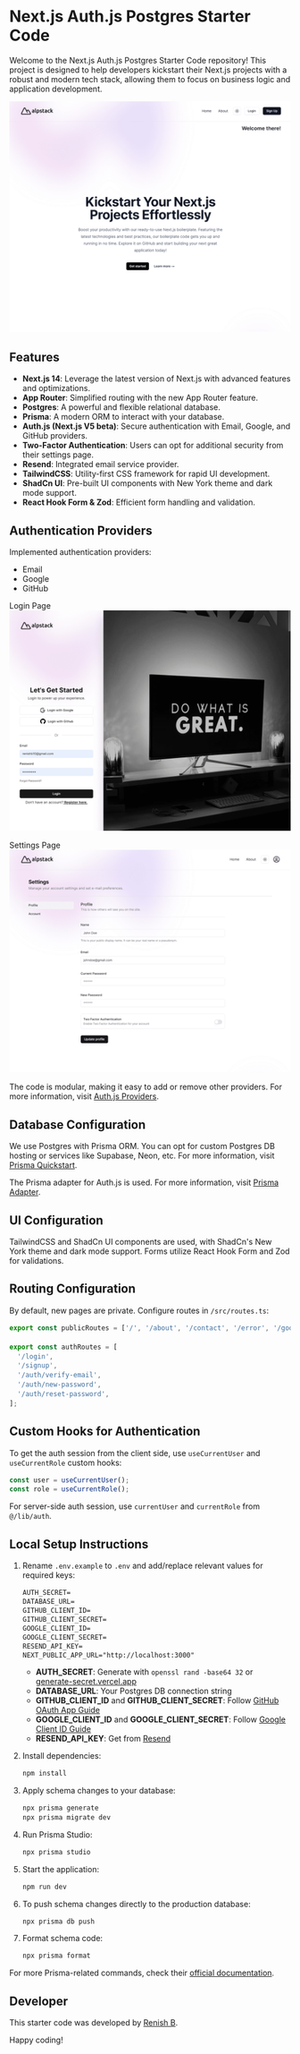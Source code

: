 # Next.js Auth.js Postgres Starter Code

Welcome to the Next.js Auth.js Postgres Starter Code repository! This project is designed to help developers kickstart their Next.js projects with a robust and modern tech stack, allowing them to focus on business logic and application development.

![Home Page](screenshots/home.png)

## Features

- **Next.js 14**: Leverage the latest version of Next.js with advanced features and optimizations.
- **App Router**: Simplified routing with the new App Router feature.
- **Postgres**: A powerful and flexible relational database.
- **Prisma**: A modern ORM to interact with your database.
- **Auth.js (Next.js V5 beta)**: Secure authentication with Email, Google, and GitHub providers.
- **Two-Factor Authentication**: Users can opt for additional security from their settings page.
- **Resend**: Integrated email service provider.
- **TailwindCSS**: Utility-first CSS framework for rapid UI development.
- **ShadCn UI**: Pre-built UI components with New York theme and dark mode support.
- **React Hook Form & Zod**: Efficient form handling and validation.

## Authentication Providers

Implemented authentication providers:

- Email
- Google
- GitHub

Login Page
![Login](screenshots/login.png)

Settings Page
![Login](screenshots/settings.png)

The code is modular, making it easy to add or remove other providers. For more information, visit [Auth.js Providers](https://authjs.dev/getting-started#official-providers).

## Database Configuration

We use Postgres with Prisma ORM. You can opt for custom Postgres DB hosting or services like Supabase, Neon, etc. For more information, visit [Prisma Quickstart](https://www.prisma.io/docs/getting-started/quickstart).

The Prisma adapter for Auth.js is used. For more information, visit [Prisma Adapter](https://authjs.dev/getting-started/adapters/prisma).

## UI Configuration

TailwindCSS and ShadCn UI components are used, with ShadCn's New York theme and dark mode support. Forms utilize React Hook Form and Zod for validations.

## Routing Configuration

By default, new pages are private. Configure routes in `/src/routes.ts`:

```typescript
export const publicRoutes = ['/', '/about', '/contact', '/error', '/goodbye'];

export const authRoutes = [
  '/login',
  '/signup',
  '/auth/verify-email',
  '/auth/new-password',
  '/auth/reset-password',
];
```

## Custom Hooks for Authentication

To get the auth session from the client side, use `useCurrentUser` and `useCurrentRole` custom hooks:

```typescript
const user = useCurrentUser();
const role = useCurrentRole();
```

For server-side auth session, use `currentUser` and `currentRole` from `@/lib/auth`.

## Local Setup Instructions

1. Rename `.env.example` to `.env` and add/replace relevant values for required keys:

   ```plaintext
   AUTH_SECRET=
   DATABASE_URL=
   GITHUB_CLIENT_ID=
   GITHUB_CLIENT_SECRET=
   GOOGLE_CLIENT_ID=
   GOOGLE_CLIENT_SECRET=
   RESEND_API_KEY=
   NEXT_PUBLIC_APP_URL="http://localhost:3000"
   ```

   - **AUTH_SECRET**: Generate with `openssl rand -base64 32` or [generate-secret.vercel.app](https://generate-secret.vercel.app/32)
   - **DATABASE_URL**: Your Postgres DB connection string
   - **GITHUB_CLIENT_ID** and **GITHUB_CLIENT_SECRET**: Follow [GitHub OAuth App Guide](https://docs.github.com/en/apps/oauth-apps/building-oauth-apps/creating-an-oauth-app)
   - **GOOGLE_CLIENT_ID** and **GOOGLE_CLIENT_SECRET**: Follow [Google Client ID Guide](https://www.balbooa.com/help/gridbox-documentation/integrations/other/google-client-id)
   - **RESEND_API_KEY**: Get from [Resend](https://resend.com/api-keys)

2. Install dependencies:

   ```bash
   npm install
   ```

3. Apply schema changes to your database:

   ```bash
   npx prisma generate
   npx prisma migrate dev
   ```

4. Run Prisma Studio:

   ```bash
   npx prisma studio
   ```

5. Start the application:

   ```bash
   npm run dev
   ```

6. To push schema changes directly to the production database:

   ```bash
   npx prisma db push
   ```

7. Format schema code:
   ```bash
   npx prisma format
   ```

For more Prisma-related commands, check their [official documentation](https://www.prisma.io/docs).

## Developer

This starter code was developed by [Renish B](https://renish.me/).

Happy coding!
